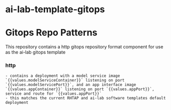 # ai-lab-template-gitops

# Gitops Repo Patterns

This repository contains a http gitops repository format component for use as the ai-lab gitops template

### http 
    - contains a deployment with a model service image `{{values.modelServiceContainer}}` listening on port `{{values.modelServicePort}}`, and an app interface image `{{values.appContainer}}` listening on port `{{values.appPort}}`, service and route for `{{values.appPort}}`
    - this matches the current RHTAP and ai-lab software templates default deployment